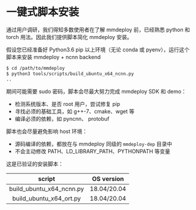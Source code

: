# 一键式脚本安装

通过用户调研，我们得知多数使用者在了解 mmdeploy 前，已经熟悉 python 和 torch 用法。因此我们提供脚本简化 mmdeploy 安装。

假设您已经准备好 Python3.6 pip 以上环境（无论 conda 或 pyenv），运行这个脚本来安装 mmdeploy + ncnn backend

```bash
$ cd /path/to/mmdeploy
$ python3 tools/scripts/build_ubuntu_x64_ncnn.py
..
```

期间可能需要 sudo 密码，脚本会尽最大努力完成 mmdeploy SDK 和 demo：

- 检测系统版本、是否 root 用户，尝试修复 pip
- 寻找必须的基础工具，如 g++-7、cmake、wget 等
- 编译必须的依赖，如 pyncnn、 protobuf

脚本也会尽量避免影响 host 环境：

- 源码编译的依赖，都放在与 mmdeploy 同级的 `mmdeploy-dep` 目录中
- 不会主动修改 PATH、LD_LIBRARY_PATH、PYTHONPATH 等变量

这是已验证的安装脚本：

|          script          | OS version  |
| :----------------------: | :---------: |
| build_ubuntu_x64_ncnn.py | 18.04/20.04 |
| build_ubuntu_x64_ort.py  | 18.04/20.04 |
